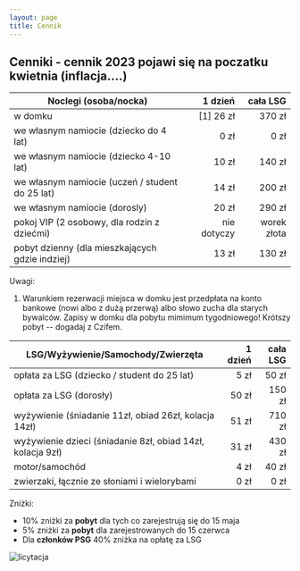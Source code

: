 ```yaml
---
layout: page
title: Cennik
---
```


## Cenniki - cennik 2023 pojawi się na poczatku kwietnia (inflacja....)

| Noclegi (osoba/nocka)                           |     1 dzień |    cała LSG |
| ----------------------------------------------- | ----------: | ----------: |
| w domku                                         |   [1] 26 zł |      370 zł |
| we własnym namiocie (dziecko do 4 lat)          |        0 zł |        0 zł |
| we własnym namiocie (dziecko 4-10 lat)          |       10 zł |      140 zł |
| we własnym namiocie (uczeń / student do 25 lat) |       14 zł |      200 zł |
| we własnym namiocie (dorosly)                   |       20 zł |      290 zł |
| pokoj VIP (2 osobowy, dla rodzin z dziećmi)     | nie dotyczy | worek złota |
| pobyt dzienny (dla mieszkających gdzie indziej) |       13 zł |      130 zł |

Uwagi:  
1. Warunkiem rezerwacji miejsca w domku jest przedpłata na konto bankowe (nowi albo z dużą przerwą) albo słowo zucha dla starych bywalców. Zapisy w domku dla pobytu mimimum tygodniowego! Krótszy pobyt -- dogadaj z Czifem.

| LSG/Wyżywienie/Samochody/Zwierzęta                         | 1 dzień | cała LSG |
| ---------------------------------------------------------- | ------: | -------: |
| opłata za LSG (dziecko / student do 25 lat)                |    5 zł |    50 zł |
| opłata za LSG (dorosły)                                    |   50 zł |   150 zł |
| wyżywienie (śniadanie 11zł, obiad 26zł, kolacja 14zł)      |   51 zł |   710 zł |
| wyżywienie dzieci (śniadanie 8zł, obiad 14zł, kolacja 9zł) |   31 zł |   430 zł |
| motor/samochód                                             |    4 zł |    40 zł |
| zwierzaki, łącznie ze słoniami i wielorybami               |    0 zł |     0 zł |

Zniżki:
- 10% zniżki za **pobyt** dla tych co zarejestrują się do 15 maja
- 5% zniżki za **pobyt** dla zarejestrowanych do 15 czerwca
- Dla **członków PSG** 40% zniżka na opłatę za LSG

![licytacja](/public/licytacja.jpg)
